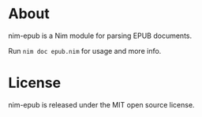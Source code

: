 About
=====

nim-epub is a Nim module for parsing EPUB documents.

Run `nim doc epub.nim` for usage and more info.

License
=======

nim-epub is released under the MIT open source license.
